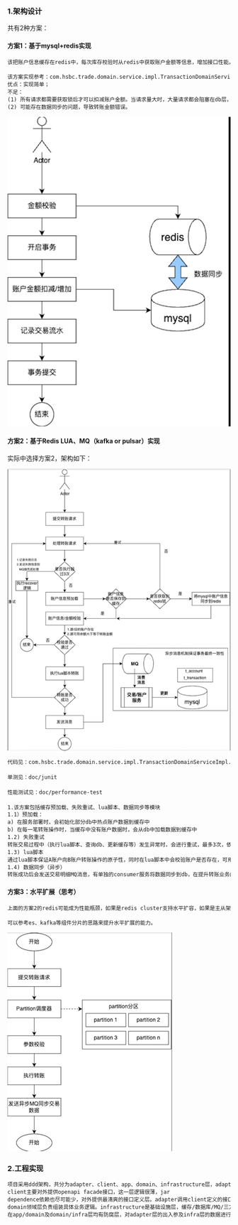 ### 1.架构设计

共有2种方案：

#### 方案1：基于mysql+redis实现

```markdown
该把账户信息缓存在redis中，每次库存校验时从redis中获取账户金额等信息，增加接口性能。库存扣减时，再进行mysql和redis的数据同步。

该方案实现参考：com.hsbc.trade.domain.service.impl.TransactionDomainServiceImpl.modify方法。
优点：实现简单；
不足：
(1) 所有请求都需要获取锁后才可以扣减账户金额。当请求量大时，大量请求都会阻塞在db层，甚至导致请求超时，方案性能可参考doc/performance-test模块数据。
(2) 可能存在数据同步的问题，导致转账金额错误。

```


![架构-1](../png/design-1.png)

#### 方案2：基于Redis LUA、MQ（kafka or pulsar）实现


实际中选择方案2，架构如下：

![架构-2](../png/design-2.png)

```markdown
代码见：com.hsbc.trade.domain.service.impl.TransactionDomainServiceImpl.process

单测见：doc/junit

性能测试见：doc/performance-test

1.该方案包括缓存预加载、失败重试、lua脚本、数据同步等模块
1.1）预加载：
a) 在服务部署时，会初始化部分db中热点账户数据到缓存中
b) 在每一笔转账操作时，当缓存中没有账户数据时，会从db中加载数据到缓存中
1.2) 失败重试
转账交易过程中（执行lua脚本、查询db、更新缓存等）发生异常时，会进行重试，最多3次，依次等待递增间隔时间重试，对账户不存在及源账户可用金额小于转账金额的情况，不进行重试
1.3) lua脚本
通过lua脚本保证A账户向B账户转账操作的原子性，同时在lua脚本中会校验账户是否存在，可用金额是否够
1.4) 数据同步（异步）
转账成功后会发送交易明细MQ消息，有单独的consumer服务将数据同步到db，在提升转账业务的高并发性的同时，使用MQ来保障转账事务的最终一致性。
```

#### 方案3：水平扩展（思考）
```markdown
上面的方案2的redis可能成为性能瓶颈，如果是redis cluster支持水平扩容，如果是主从架构的redis服务，则考虑在业务侧实现水平扩展能力，提升整个转账服务的并发性能。

可以参考es、kafka等组件分片的思路来提升水平扩展的能力。
```
![design-3](../png/design-3.png)

### 2.工程实现

```markdown
项目采用ddd架构，共分为adapter、client、app、domain、infrastructure层，adapter是适配层，主要提供restful api接口、定时任务、或者消费MQ消息的逻辑。
client主要对外提供openapi facade接口，这一层逻辑很薄，jar
dependence依赖也尽可能少，对外提供最清爽的接口定义层。adapter调用client定义的接口，app层实现facade层定义的接口并调用domain领域层的服务，
domain领域层负责组装具体业务逻辑。infrastructure是基础设施层，缓存/数据库/MQ/三方接口相关逻辑均在这一层进行封装，提供业务接口供domain/app层调用，但具体逻辑实现对上层透明。
在app/domain及domain/infra层均有防腐层，对adapter层的出入参及infra层的数据进行转换。
```
